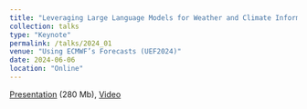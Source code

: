 ```yaml
---
title: "Leveraging Large Language Models for Weather and Climate Information Retrieval"
collection: talks
type: "Keynote"
permalink: /talks/2024_01
venue: "Using ECMWF’s Forecasts (UEF2024)"
date: 2024-06-06
location: "Online"
---
```


<i class="fas fa-file-powerpoint"></i> [Presentation](https://nextcloud.awi.de/s/TSKe3L8Czg2wyxQ) (280 Mb), <i class="fas fa-video"></i> [Video](https://vimeo.com/957098149/9b5bf78f89?share=copy)


